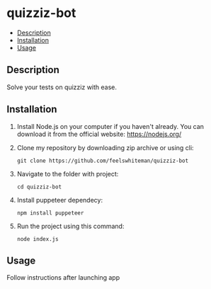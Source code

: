 # quizziz-bot

- [Description](#description)
- [Installation](#installation)
- [Usage](#usage)


## Description

Solve your tests on quizziz with ease.

## Installation

1. Install Node.js on your computer if you haven't already. You can download it from the official website: https://nodejs.org/
2. Clone my repository by downloading zip archive or using cli:

    ```
    git clone https://github.com/feelswhiteman/quizziz-bot
    ```
    
3. Navigate to the folder with project:

    ```
    cd quizziz-bot
    ```
    
4. Install puppeteer dependecy:

    ```
    npm install puppeteer
    ```
    
5. Run the project using this command:

    ```
    node index.js
    ```

## Usage

Follow instructions after launching app
